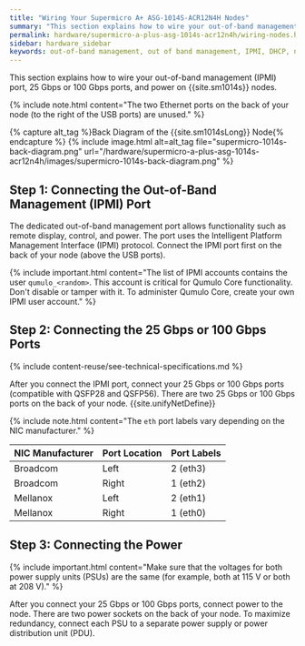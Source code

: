 ```yaml
---
title: "Wiring Your Supermicro A+ ASG-1014S-ACR12N4H Nodes"
summary: "This section explains how to wire your out-of-band management (IPMI) port, 100 Gbps ports, and power on Supermicro A+ ASG-1014S-ACR12N4H nodes."
permalink: hardware/supermicro-a-plus-asg-1014s-acr12n4h/wiring-nodes.html
sidebar: hardware_sidebar
keywords: out-of-band management, out of band management, IPMI, DHCP, network, networking, LAN, ipmitool, 100 Gbps, Ethernet, power, Supermicro 1014S, ACR12N4H
---
```


This section explains how to wire your out-of-band management (IPMI) port, 25 Gbps or 100 Gbps ports, and power on {{site.sm1014s}} nodes.

{% include note.html content="The two Ethernet ports on the back of your node (to the right of the USB ports) are unused." %}

{% capture alt_tag %}Back Diagram of the {{site.sm1014sLong}} Node{% endcapture %}
{% include image.html alt=alt_tag file="supermicro-1014s-back-diagram.png" url="/hardware/supermicro-a-plus-asg-1014s-acr12n4h/images/supermicro-1014s-back-diagram.png" %}

## Step 1: Connecting the Out-of-Band Management (IPMI) Port
The dedicated out-of-band management port allows functionality such as remote display, control, and power. The port uses the Intelligent Platform Management Interface (IPMI) protocol. Connect the IPMI port first on the back of your node (above the USB ports).

{% include important.html content="The list of IPMI accounts contains the user `qumulo_<random>`. This account is critical for Qumulo Core functionality. Don't disable or tamper with it. To administer Qumulo Core, create your own IPMI user account." %}


## Step 2: Connecting the 25 Gbps or 100 Gbps Ports
{% include content-reuse/see-technical-specifications.md %}

After you connect the IPMI port, connect your 25 Gbps or 100 Gbps ports (compatible with QSFP28 and QSFP56). There are two 25 Gbps or 100 Gbps ports on the back of your node. {{site.unifyNetDefine}}

{% include note.html content="The `eth` port labels vary depending on the NIC manufacturer." %}

| NIC Manufacturer | Port Location | Port Labels |
| ---------------- | ------------- | ----------- |
| Broadcom         | Left          | 2 (eth3)    |
| Broadcom         | Right         | 1 (eth2)    |
| Mellanox         | Left          | 2 (eth1)    |
| Mellanox         | Right         | 1 (eth0)    |


## Step 3: Connecting the Power
{% include important.html content="Make sure that the voltages for both power supply units (PSUs) are the same (for example, both at 115 V or both at 208 V)." %}

After you connect your 25 Gbps or 100 Gbps ports, connect power to the node. There are two power sockets on the back of your node. To maximize redundancy, connect each PSU to a separate power supply or power distribution unit (PDU).
